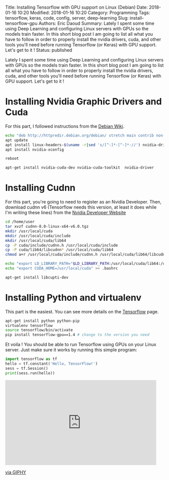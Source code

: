 Title: Installing Tensorflow with GPU support on Linux (Debian)
Date: 2018-01-16 10:20
Modified: 2018-01-16 10:20
Category: Programming
Tags: tensorflow, keras, code, config, server, deep-learning
Slug: install-tensorflow-gpu
Authors: Eric Daoud
Summary: Lately I spent some time using Deep Learning and configuring Linux servers with GPUs so the models train faster. In this short blog post I am going to list all what you have to follow in order to properly install the nvidia drivers, cuda, and other tools you'll need before running Tensorflow (or Keras) with GPU support. Let's get to it !
Status: published

Lately I spent some time using Deep Learning and configuring Linux servers with GPUs so the models train faster. In this short blog post I am going to list all what you have to follow in order to properly install the nvidia drivers, cuda, and other tools you'll need before running Tensorflow (or Keras) with GPU support. Let's get to it !

# Installing Nvidia Graphic Drivers and Cuda

For this part, I followed instructions from the [Debian Wiki](https://wiki.debian.org/NvidiaGraphicsDrivers).

``` bash
echo "deb http://httpredir.debian.org/debian/ stretch main contrib non-free" > /etc/apt/sources.list
apt update
apt install linux-headers-$(uname -r|sed 's/[^-]*-[^-]*-//') nvidia-driver
apt install nvidia-xconfig

reboot

apt-get install nvidia-cuda-dev nvidia-cuda-toolkit  nvidia-driver
```

# Installing Cudnn

For this part, you're going to need to register as an Nvidia Developer. Then, download cudnn v6 (Tensorflow needs this version, at least it does while I'm writing these lines) from the [Nvidia Developer Website](https://developer.nvidia.com/rdp/cudnn-download)

``` bash
cd /home/user
tar xvzf cudnn-8.0-linux-x64-v6.0.tgz
mkdir /usr/local/cuda
mkdir /usr/local/cuda/include
mkdir /usr/local/cuda/lib64
cp -P cuda/include/cudnn.h /usr/local/cuda/include
cp -P cuda/lib64/libcudnn* /usr/local/cuda/lib64
chmod a+r /usr/local/cuda/include/cudnn.h /usr/local/cuda/lib64/libcudnn*

echo "export LD_LIBRARY_PATH="$LD_LIBRARY_PATH:/usr/local/cuda/lib64:/usr/local/cuda/extras/CUPTI/lib64"" >> .bashrc
echo "export CUDA_HOME=/usr/local/cuda" >> .bashrc

apt-get install libcupti-dev
```

# Installing Python and virtualenv

This part is the easiest. You can see more details on the [Tensorflow](https://www.tensorflow.org/install/install_linux#InstallingVirtualenv) page.

``` bash
apt-get install python python-pip
virtualenv tensorflow
source tensorflow/bin/activate
pip install tensorflow-gpu==1.4 # change to the version you need
```

Et voila ! You should be able to run Tensorflow using GPUs on your Linux server. Just make sure it works by running this simple program:

``` python
import tensorflow as tf
hello = tf.constant('Hello, TensorFlow!')
sess = tf.Session()
print(sess.run(hello))
```

<iframe src="https://giphy.com/embed/W9zNtyI9I4lG" width="480" height="270" frameBorder="0" class="giphy-embed" allowFullScreen></iframe><p><a href="https://giphy.com/gifs/neural-networks-W9zNtyI9I4lG">via GIPHY</a></p>
